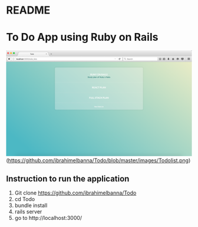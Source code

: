 # README
# To Do App using Ruby on Rails 

![To-do-item](https://github.com/ibrahimelbanna/Todo/blob/master/images/Todoitem.png )
(https://github.com/ibrahimelbanna/Todo/blob/master/images/Todolist.png)

## Instruction to run the application
1. Git clone https://github.com/ibrahimelbanna/Todo
2. cd Todo
3. bundle install
4. rails server
5. go to  http://localhost:3000/